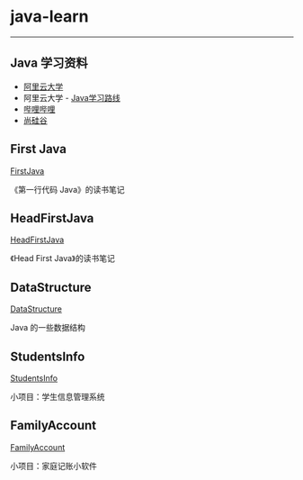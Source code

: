 # java-learn
---
## Java 学习资料
- [阿里云大学](https://edu.aliyun.com/)
- 阿里云大学 - [Java学习路线](https://edu.aliyun.com/roadmap/java?spm=5176.13345299.1392477.3.7f01f153PfIXqQ)
- [哔哩哔哩](https://www.bilibili.com/video/av48144058)
- [尚硅谷](http://www.atguigu.com/download.shtml#java)

## First Java
[FirstJava](FirstJava)

《第一行代码 Java》的读书笔记

## HeadFirstJava
[HeadFirstJava](HeadFirstJava)

《Head First Java》的读书笔记

## DataStructure
[DataStructure](DataStructure)

Java 的一些数据结构

## StudentsInfo
[StudentsInfo](StudentsInfo)

小项目：学生信息管理系统

## FamilyAccount
[FamilyAccount](FamilyAccount)

小项目：家庭记账小软件
